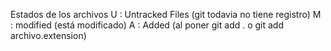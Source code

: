 Estados de los archivos
U : Untracked Files (git todavia no tiene registro)
M : modified (está modificado)
A : Added (al poner git add . o git add archivo.extension)